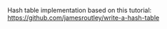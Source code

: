 Hash table implementation based on this tutorial: https://github.com/jamesroutley/write-a-hash-table
